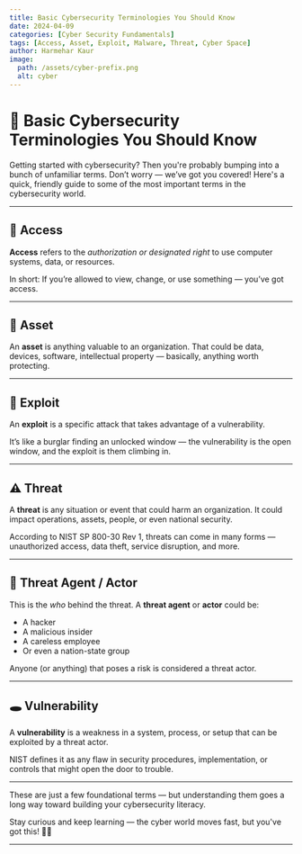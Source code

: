 ```yaml
---
title: Basic Cybersecurity Terminologies You Should Know
date: 2024-04-09
categories: [Cyber Security Fundamentals]
tags: [Access, Asset, Exploit, Malware, Threat, Cyber Space]
author: Harmehar Kaur
image:
  path: /assets/cyber-prefix.png
  alt: cyber
---
```


# 🔑 Basic Cybersecurity Terminologies You Should Know

Getting started with cybersecurity? Then you're probably bumping into a bunch of unfamiliar terms. Don’t worry — we’ve got you covered! Here's a quick, friendly guide to some of the most important terms in the cybersecurity world.

---

## 📂 Access

**Access** refers to the *authorization or designated right* to use computer systems, data, or resources. 

In short: If you’re allowed to view, change, or use something — you’ve got access.

---

## 💼 Asset

An **asset** is anything valuable to an organization. That could be data, devices, software, intellectual property — basically, anything worth protecting.

---

## 🧨 Exploit

An **exploit** is a specific attack that takes advantage of a vulnerability. 

It’s like a burglar finding an unlocked window — the vulnerability is the open window, and the exploit is them climbing in.

---

## ⚠️ Threat

A **threat** is any situation or event that could harm an organization. It could impact operations, assets, people, or even national security.

According to NIST SP 800-30 Rev 1, threats can come in many forms — unauthorized access, data theft, service disruption, and more.

---

## 👤 Threat Agent / Actor

This is the *who* behind the threat. A **threat agent** or **actor** could be:

- A hacker
- A malicious insider
- A careless employee
- Or even a nation-state group

Anyone (or anything) that poses a risk is considered a threat actor.

---

## 🕳️ Vulnerability

A **vulnerability** is a weakness in a system, process, or setup that can be exploited by a threat actor.

NIST defines it as any flaw in security procedures, implementation, or controls that might open the door to trouble.

---

These are just a few foundational terms — but understanding them goes a long way toward building your cybersecurity literacy.

Stay curious and keep learning — the cyber world moves fast, but you've got this! 🚀🔐

---
